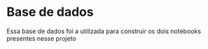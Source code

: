 # Base de dados
Essa base de dados foi a utilizada para construir os dois notebooks presentes nesse projeto
